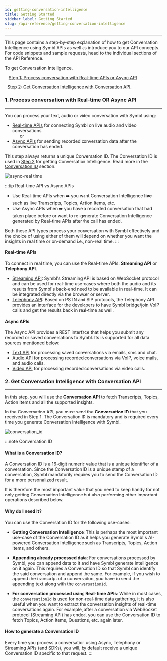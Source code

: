 ```yaml
---
id: getting-conversation-intelligence
title: Getting Started
sidebar_label: Getting Started
slug: /api-reference/getting-conversation-intelligence
---
```

---

This page contains a step-by-step explanation of how to get Conversation Intelligence using Symbl APIs as well as introduce you to our API concepts. For code snippets and sample requests, head to the individual sections of the API Reference. 

To get Conversation Intelligence, 

&nbsp;&nbsp; [Step 1: Process conversation with Real-time APIs or Async API](#1-process-conversation-with-real-time-or-async-api) <br/>

&nbsp;&nbsp;[Step 2: Get Conversation Intelligence with Conversation API.](#2-get-conversation-intelligence-with-conversation-api)

### 1. Process conversation with Real-time OR Async API
---
You can process your text, audio or video conversation with Symbl using: 
- [Real-time APIs](#real-time-apis) for connecting Symbl on live audio and video conversations<br/>
&nbsp;&nbsp;&nbsp;&nbsp;&nbsp; or
- [Async APIs](#async-apis) for sending recorded conversation data after the conversation has ended.

This step always returns a unique Conversation ID. The Conversation ID is used in [Step 2](#2-get-conversation-intelligence-with-conversation-api) for getting Conversation Intelligence. Read more in the [Conversation ID](#what-is-a-conversation-id) section. 

![async-real time](/img/real-time-async-flow-diagram.png)


:::tip Real-time API vs Async APIs

- Use Real-time APIs when ➡️ you want Conversation Intelligence **live** such as live Transcripts, Topics, Action Items, etc. 
- Use Async APIs when ➡️ you have a recorded conversation that had taken place before or want to re-generate Conversation Intelligence generated by Real-time APIs after the call has ended. 

Both these API types process your conversation with Symbl effectively and the choice of using either of them will depend on whether you want the insights in real time or on-demand i.e., non-real time.
:::

#### Real-time APIs

To connect in real time, you can use the Real-time APIs: **Streaming API** or **Telephony API**. 

- [Streaming API](/docs/streamingapi/introduction): 
Symbl's Streaming API is based on WebSocket protocol and can be used for real-time use-cases where both the audio and its results from Symbl's back-end need to be available in real-time. It can be integrated directly via the browser or server.
- [Telephony API](/docs/telephony/introduction):
Based on PSTN and SIP protocols, the Telephony API provides an interface for the developers to have Symbl bridge/join VoIP calls and get the results back in real-time as well. 

#### Async APIs
The Async API provides a REST interface that helps you submit any recorded or saved conversations to Symbl. Its is supported for all data sources mentioned below:

- [Text API](/docs/async-api/overview/text/post-text) for processing saved conversations via emails, sms and chat.
- [Audio API](/docs/async-api/overview/audio/post-audio) for processing recorded conversations via VoIP, voice mails, and audio calls.
- [Video API](/docs/async-api/overview/video/post-video) for processing recorded conversations via video calls. 

### 2. Get Conversation Intelligence with Conversation API
---

In this step, you will use the **Conversation API** to fetch Transcripts, Topics, Action Items and all the supported insights.

In the Conversation API, you must send the **Conversation ID** that you received in Step 1. The Conversation ID is mandatory and is required every time you generate Conversation Intelligence with Symbl. 

![conversation_id](/img/conversation_id.png)

:::note Conversation ID
#### What is a Conversation ID?
A Conversation ID is a 16-digit numeric value that is a unique identifier of a conversation. Since the Conversation ID is a unique stamp of a conversation, Symbl mandatorily requires you to send the Conversation ID for a more personalized result. 

It is therefore the most important value that you need to keep handy for not only getting Conversation Intelligence but also performing other important operations described below. 

#### Why do I need it?
You can use the Conversation ID for the following use-cases:

- **Getting Conversation Intelligence**: This is perhaps the most important use-case of the Conversation ID as it helps you generate Symbl's AI- powered Conversation Intelligence such as Transcripts, Topics, Action Items, and others. 

- **Appending already processed data**: For conversations processed by Symbl, you can append data to it and have Symbl generate intelligence on it again. This requires a Conversation ID so that Symbl can identify the said conversation and append the same. For example, if you wish to append the transcript of a conversation, you have to send the appending text along with the `conversationId`.

- **For conversation processed using Real-time APIs**: While in most cases, the `conversationId` is used for non-real-time data gathering, it is also useful when you want to extract the conversation insights of real-time conversations again. For example, after a conversation via WebSocket protocol (Streaming API) has ended, you can use the Conversation ID to fetch Topics, Action Items, Questions, etc. again later. 


#### How to generate a Conversation ID 

Every time you process a conversation using Async, Telephony or Streaming APIs (and SDKs), you will, by default receive a unique Conversation ID specific to that request. 
:::